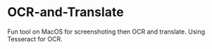 # OCR-and-Translate

Fun tool on MacOS for screenshoting then OCR and translate. Using Tesseract for OCR.
